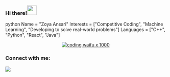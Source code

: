 ### Hi there!<img src="https://media.tenor.com/images/c4f9807829ab85eaf07682511cf12a1c/tenor.gif" width="30px">


python
Name =  "Zoya Ansari"
Interests = ["Competitive Coding", "Machine Learning", "Developing to solve real-world problems"]
Languages = ["C++", "Python", "React", "Java"]


<div align=center>
  
[![coding waifu x 1000](https://media0.giphy.com/media/v1.Y2lkPTc5MGI3NjExbmQ5cjF5d2dueGdqcXVjeXA0cjQ3NG5hd3ZteXN0NHl6M3ZiY2w1ZCZlcD12MV9pbnRlcm5hbF9naWZfYnlfaWQmY3Q9Zw/NytMLKyiaIh6VH9SPm/giphy.gif)]([[https://github.com/shrutz2])
</div>


### Connect with me:
<div align=left>
<a href="www.linkedin.com/in/zoya-ansari-655337227 | LinkedIn"><img src="https://img.icons8.com/fluent/48/000000/linkedin.png" ></a> &nbsp;
</div>
